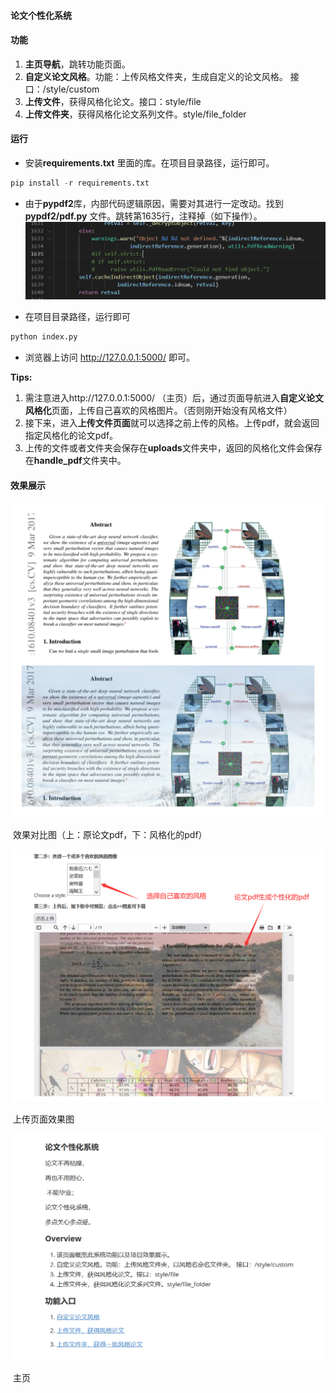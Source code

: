 #### 						论文个性化系统

#### 功能

1. **主页导航**，跳转功能页面。
2. **自定义论文风格**。功能：上传风格文件夹，生成自定义的论文风格。 接口：/style/custom
3. **上传文件**，获得风格化论文。接口：style/file
4. **上传文件夹**，获得风格化论文系列文件。style/file_folder

#### 运行

* 安装**requirements.txt** 里面的库。在项目目录路径，运行即可。

```python
pip install -r requirements.txt
```
* 由于**pypdf2**库，内部代码逻辑原因，需要对其进行一定改动。找到**pypdf2/pdf.py** 文件。跳转第1635行，注释掉（如下操作）。
  ![bug](images/1.png)

* 在项目目录路径，运行即可
```python
python index.py
```
* 浏览器上访问 http://127.0.0.1:5000/ 即可。

**Tips:**

1. 需注意进入http://127.0.0.1:5000/ （主页）后，通过页面导航进入**自定义论文风格化**页面，上传自己喜欢的风格图片。（否则刚开始没有风格文件）
2. 接下来，进入**上传文件页面**就可以选择之前上传的风格。上传pdf，就会返回指定风格化的论文pdf。
3. 上传的文件或者文件夹会保存在**uploads**文件夹中，返回的风格化文件会保存在**handle_pdf**文件夹中。

#### 效果展示

<img src="images/对比图.jpg" alt="drawing" width="600"/>

​						    效果对比图（上：原论文pdf，下：风格化的pdf）

<img src="images/上传页面效果图.png" alt="drawing" width="600"/>

​										上传页面效果图

<img src="images/主页.png" alt="drawing" width="600"/>

​												主页



